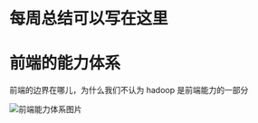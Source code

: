 # 每周总结可以写在这里

# 前端的能力体系

前端的边界在哪儿，为什么我们不认为 hadoop 是前端能力的一部分

![前端能力体系图片](http://119.29.200.86:3000/public/123.png)